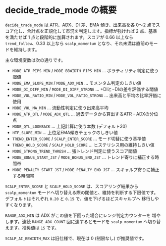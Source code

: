 # decide_trade_mode の概要

`decide_trade_mode` は ATR、ADX、DI 差、EMA 傾き、出来高を各 0〜2 点でスコア化し、合計点を正規化して市況を判定します。指標が強ければ 2 点、基準を満たせば 1 点と段階的に加算されます。スコアが 0.66 以上なら `trend_follow`、0.33 以上なら `scalp_momentum` となり、それ未満は直前のモードを維持します。

主な環境変数は次の通りです。

- `MODE_ATR_PIPS_MIN` / `MODE_BBWIDTH_PIPS_MIN` … ボラティリティ判定に使う閾値
- `MODE_EMA_SLOPE_MIN` / `MODE_ADX_MIN` … モメンタム判定のしきい値
- `MODE_DI_DIFF_MIN` / `MODE_DI_DIFF_STRONG` … +DIと−DIの差を評価する閾値
- `MODE_VOL_RATIO_MIN` / `MODE_VOL_RATIO_STRONG` … 出来高と平均の比率評価に使用
- `MODE_VOL_MA_MIN` … 流動性判定に使う出来高平均
- `MODE_ATR_QTL` / `MODE_ADX_QTL` … 過去データから算出するATR・ADXの分位点
- `MODE_QTL_LOOKBACK` … 上記計算に使う本数 (デフォルト20)
- `HTF_SLOPE_MIN` … 上位足EMA傾きチェックのしきい値
- `TREND_ENTER_SCORE` / `SCALP_ENTER_SCORE` … モード切替に使う基準値
- `TREND_HOLD_SCORE` / `SCALP_HOLD_SCORE` … ヒステリシス用の維持しきい値
- `MODE_STRONG_TREND_THRESH` … 強トレンド判定に使うスコア閾値
- `MODE_BONUS_START_JST` / `MODE_BONUS_END_JST` … トレンド寄りに補正する時間帯
- `MODE_PENALTY_START_JST` / `MODE_PENALTY_END_JST` … スキャルプ寄りに補正する時間帯

`SCALP_ENTER_SCORE` と `SCALP_HOLD_SCORE` は、スコアリング結果から
`scalp_momentum` モードへ切り替える際の閾値と、維持を判断する下限値です。
デフォルトはそれぞれ `0.20` と `0.15` で、値を下げるほどスキャルプへ
移行しやすくなります。

`RANGE_ADX_MIN` は ADX がこの値を下回った場合にレンジ判定カウンターを
増やします。連続 `RANGE_ADX_COUNT` 回に達するとモードを
`scalp_momentum` へ切り替えます。推奨値は `15` です。

`SCALP_AI_BBWIDTH_MAX` は旧仕様で、現在は 0 (制限なし) が推奨値です。
